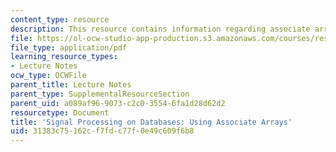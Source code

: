 ```yaml
---
content_type: resource
description: This resource contains information regarding associate arrays.
file: https://ol-ocw-studio-app-production.s3.amazonaws.com/courses/res-ll-005-mathematics-of-big-data-and-machine-learning-january-iap-2020/31383c75162cf7fdc77f0e49c609f6b8_MITRES_LL_005F12_Lec1.pdf
file_type: application/pdf
learning_resource_types:
- Lecture Notes
ocw_type: OCWFile
parent_title: Lecture Notes
parent_type: SupplementalResourceSection
parent_uid: a089af96-9073-c2c0-3554-6fa1d28d62d2
resourcetype: Document
title: 'Signal Processing on Databases: Using Associate Arrays'
uid: 31383c75-162c-f7fd-c77f-0e49c609f6b8
---
```

